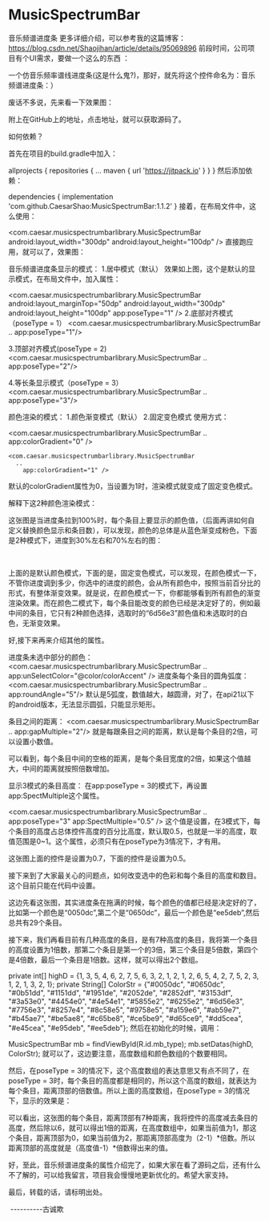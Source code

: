 # MusicSpectrumBar
音乐频谱进度条
更多详细介绍，可以参考我的这篇博客：https://blog.csdn.net/Shaojihan/article/details/95069896
前段时间，公司项目有个UI需求，要做一个这么的东西 ：



一个仿音乐频率谱线进度条(这是什么鬼?)，那好，就先将这个控件命名为：音乐频谱进度条：）

废话不多说，先来看一下效果图：



附上在GitHub上的地址，点击地址，就可以获取源码了。

如何依赖？

首先在项目的build.gradle中加入：

allprojects {
		repositories {
			...
			maven { url 'https://jitpack.io' }
		}
	}
然后添加依赖：

dependencies {
	        implementation 'com.github.CaesarShao:MusicSpectrumBar:1.1.2'
	}
接着，在布局文件中，这么使用：

<com.caesar.musicspectrumbarlibrary.MusicSpectrumBar
            android:layout_width="300dp"
            android:layout_height="100dp"
            />
直接跑应用，就可以了，效果图：



音乐频谱进度条显示的模式：
1.居中模式（默认）
效果如上图，这个是默认的显示模式，在布局文件中，加入属性：

<com.caesar.musicspectrumbarlibrary.MusicSpectrumBar
            android:layout_marginTop="50dp"
            android:layout_width="300dp"
            android:layout_height="100dp"
            app:poseType="1"
            />
2.底部对齐模式（poseType = 1）
<com.caesar.musicspectrumbarlibrary.MusicSpectrumBar
           ..
            app:poseType="1"/>


3.顶部对齐模式(poseType = 2)
<com.caesar.musicspectrumbarlibrary.MusicSpectrumBar
           ..
            app:poseType="2"/>


4.等长条显示模式（poseType = 3）
<com.caesar.musicspectrumbarlibrary.MusicSpectrumBar
           ..
            app:poseType="3"/>


颜色渲染的模式：
1.颜色渐变模式（默认）
2.固定变色模式
使用方式：

<com.caesar.musicspectrumbarlibrary.MusicSpectrumBar
      ..
        app:colorGradient="0" />

    <com.caesar.musicspectrumbarlibrary.MusicSpectrumBar
      ..
        app:colorGradient="1" />
默认的colorGradient属性为0，当设置为1时，渲染模式就变成了固定变色模式。

解释下这2种颜色渲染模式：



这张图是当进度条拉到100%时，每个条目上要显示的颜色值，（后面再讲如何自定义替换颜色显示和条目数），可以发现，颜色的总体是从蓝色渐变成粉色，下面是2种模式下，进度到30%左右和70%左右的图：

                   

上面的是默认颜色模式，下面的是，固定变色模式，可以发现，在颜色模式一下，不管你进度调到多少，你选中的进度的颜色，会从所有颜色中，按照当前百分比的形式，有整体渐变效果。就是说，在颜色模式一下，你都能够看到所有颜色的渐变渲染效果。而在颜色二模式下，每个条目能改变的颜色已经是决定好了的，例如最中间的条目，它只有2种颜色选择，选取时的“6d56e3”颜色值和未选取时的白色，无渐变效果。

好,接下来再来介绍其他的属性。

进度条未选中部分的颜色：
<com.caesar.musicspectrumbarlibrary.MusicSpectrumBar
       ..
        app:unSelectColor="@color/colorAccent" />
进度条每个条目的圆角弧度：
 <com.caesar.musicspectrumbarlibrary.MusicSpectrumBar
        ..
        app:roundAngle="5"/>
默认是5弧度，数值越大，越圆滑，对了，在api21以下的android版本，无法显示圆弧，只能显示矩形。



条目之间的距离：
<com.caesar.musicspectrumbarlibrary.MusicSpectrumBar
        ..
        app:gapMultiple="2"/>
就是每跟条目之间的距离，默认是每个条目的2倍，可以设置小数值。



可以看到，每个条目中间的空格的距离，是每个条目宽度的2倍，如果这个值越大，中间的距离就按照倍数增加。

显示3模式的条目高度：
在app:poseType = 3的模式下，再设置app:SpectMultiple这个属性。

<com.caesar.musicspectrumbarlibrary.MusicSpectrumBar
      ..
        app:poseType="3"
        app:SpectMultiple="0.5" />
这个值是设置，在3模式下，每个条目的高度占总体控件高度的百分比高度，默认取0.5，也就是一半的高度，取值范围是0~1。这个属性，必须只有在poseType为3情况下，才有用。



这张图上面的控件是设置为0.7，下面的控件是设置为0.5。

接下来到了大家最关心的问题点，如何改变选中的色彩和每个条目的高度和数目。这个目前只能在代码中设置。


这边先看这张图，其实进度条在拖满的时候，每个颜色的值都已经是决定好的了，比如第一个颜色是“0050dc”,第二个是“0650dc”，最后一个颜色是“ee5deb”,然后总共有29个条目。

接下来，我们再看目前有几种高度的条目，是有7种高度的条目，我将第一个条目的高度设置为1倍数，那第二个条目是第一个的3倍，第三个条目是5倍数，第四个是4倍数，最后一个条目是1倍数。这样，就可以得出2个数组。

private int[] highD = {1, 3, 5, 4, 6, 2, 7, 5, 6, 3, 2, 1, 2, 1, 2, 6, 5, 4, 2, 7, 5, 2, 3, 1, 2, 1, 3, 2, 1};
private String[] ColorStr = {"#0050dc", "#0650dc", "#0b51dd", "#1151dd", "#1951de", "#2052de", "#2852df", "#3153df", "#3a53e0", "#4454e0", "#4e54e1", "#5855e2", "#6255e2", "#6d56e3", "#7756e3", "#8257e4", "#8c58e5", "#9758e5", "#a159e6", "#ab59e7", "#b45ae7", "#be5ae8", "#c65be8", "#ce5be9", "#d65ce9", "#dd5cea", "#e45cea", "#e95deb", "#ee5deb"};
然后在初始化的时候，调用：

MusicSpectrumBar mb = findViewById(R.id.mb_type);
mb.setDatas(highD, ColorStr);
就可以了，这边要注意，高度数组和颜色数组的个数要相同。

然后，在poseType = 3的情况下，这个高度数组的表达意思又有点不同了，在poseType = 3时，每个条目的高度都是相同的，所以这个高度的数组，就表达为每个条目，距离顶部的倍数值。所以上面的高度数组，在poseType = 3的情况下，显示的效果是：



可以看出，这张图的每个条目，距离顶部有7种距离，我将控件的高度减去条目的高度，然后除以6，就可以得出1倍的距离，在高度数组中，如果当前值为1，那这个条目，距离顶部为0，如果当前值为2，那距离顶部高度为（2-1）*倍数。所以距离顶部的高度就是（高度值-1）*倍数得出来的值。

好，至此，音乐频谱进度条的属性介绍完了，如果大家在看了源码之后，还有什么不了解的，可以给我留言，项目我会慢慢地更新优化的。希望大家支持。

最后，转载的话，请标明出处。

 ----------古诚欺
